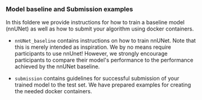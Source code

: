 ### Model baseline and Submission examples

In this foldere we provide instructions for how to train a baseline model (nnUNet) as well as how to submit your 
algorithm using docker containers.

- `nnUNet_baseline` contains instructions on how to train nnUNet. Note that this is merely intended as inspiration. We 
  by no means require participants to use nnUnet! However, we strongly encourage participants to compare their model's
  performance to the performance achieved by the nnUNet baseline.
  
- `submission` contains guidelines for successful submission of your trained model to the test set. We 
  have prepared examples for creating the needed docker containers.